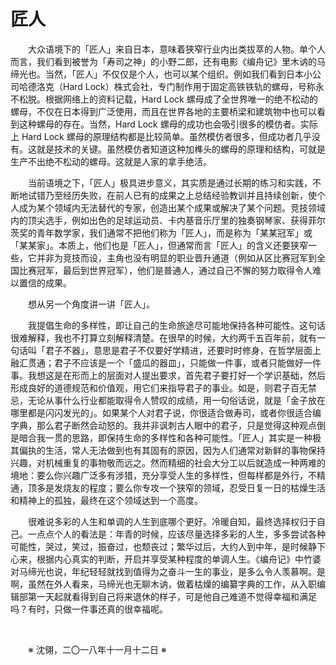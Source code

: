 # 匠人

&emsp;&emsp;大众语境下的「匠人」来自日本，意味着狭窄行业内出类拔萃的人物。单个人而言，我们看到被誉为「寿司之神」的小野二郎，还有电影《编舟记》里木讷的马缔光也。当然，「匠人」不仅仅是个人，也可以某个组织。例如我们看到日本小公司哈德洛克（Hard Lock）株式会社，专门制作用于固定高铁铁轨的螺母，号称永不松脱。根据网络上的资料记载，Hard Lock 螺母成了全世界唯一的绝不松动的螺母，不仅在日本得到广泛使用，而且在世界各地的主要桥梁和建筑物中也可以看到这种螺母的存在。当然，Hard Lock 螺母的成功也会吸引很多的模仿者。实际上 Hard Lock 螺母的原理结构都是比较简单。虽然模仿者很多，但成功者几乎没有。这就是技术的关键。虽然模仿者知道这种加榫头的螺母的原理和结构，可就是生产不出绝不松动的螺母。这就是人家的拿手绝活。

&emsp;&emsp;当前语境之下，「匠人」极具进步意义，其实质是通过长期的练习和实践，不断地试错乃至经历失败，在前人已有的成果之上总结经验教训并且持续创新，使个人成为某个领域内无法替代的专家，创造出某个成果或解决了某个问题。竞技领域内的顶尖选手，例如出色的足球运动员、卡内基音乐厅里的独奏钢琴家、获得菲尔茨奖的青年数学家，我们通常不把他们称为「匠人」，而是称为「某某冠军」或「某某家」。本质上，他们也是「匠人」，但通常而言「匠人」的含义还要狭窄一些，它并非为竞技而设，主角也没有明显的职业晋升通道（例如从区比赛冠军到全国比赛冠军，最后到世界冠军），他们是普通人，通过自己不懈的努力取得令人难以置信的成果。

&emsp;&emsp;想从另一个角度讲一讲「匠人」。

&emsp;&emsp;我提倡生命的多样性，即让自己的生命旅途尽可能地保持各种可能性。这句话很难解释，我也不打算立刻解释清楚。在很早的时候，大约两千五百年前，就有一句话叫「君子不器」，意思是君子不仅要好学精进，还要时时修身，在哲学层面上融汇贯通；君子不应该是一个「盛瓜的器皿」，只能做一件事，或者只能做好一件事。我想这是在形而上的层面对人提出要求，首先君子要打好一个学识基础，然后形成良好的道德规范和价值观，用它们来指导君子的事业。如是，则君子百无禁忌，无论从事什么行业都能取得令人赞叹的成绩，用一句俗话说，就是「金子放在哪里都是闪闪发光的」。如果某个人对君子说，你很适合做寿司，或者你很适合编字典，那么君子断然会动怒的。我并非讽刺古人眼中的君子，只是觉得这种观点倒是暗合我一贯的思路，即保持生命的多样性和各种可能性。「匠人」其实是一种极其偏执的生活，常人无法做到也有其固有的原因，因为人们通常对新鲜的事物保持兴趣，对机械重复的事物敬而远之。然而精细的社会大分工以后就造成一种两难的境地：要么你兴趣广泛多有涉猎，充分享受人生的多样性，但每样都是外行，不精通，顶多是发烧友的程度；要么你专攻一个狭窄的领域，忍受日复一日的枯燥生活和精神上的孤独，最终在这个领域达到一个高度。

&emsp;&emsp;很难说多彩的人生和单调的人生到底哪个更好。冷暖自知，最终选择权归于自己。一点点个人的看法是：年青的时候，应该尽量选择多彩的人生，多多尝试各种可能性，哭过，笑过，振奋过，也颓丧过；繁华过后，大约人到中年，是时候静下心来，根据内心真实的判断，开启并享受某种程度的单调人生。《编舟记》中竹婆对马缔光也说，年纪轻轻就找到值得为之奋斗一生的事业，是多么令人羡慕啊。是啊，虽然在外人看来，马缔光也无聊木讷，做着枯燥的编纂字典的工作，从入职编辑部第一天起就看得到自己将来退休的样子，可是他自己难道不觉得幸福和满足吗？有时，只做一件事还真的很幸福呢。

&emsp;&emsp;

&emsp;&emsp;※ 沈翎，二〇一八年十一月十二日 ※